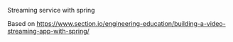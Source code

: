 Streaming service with spring

Based on https://www.section.io/engineering-education/building-a-video-streaming-app-with-spring/